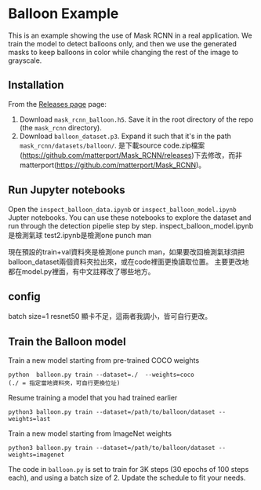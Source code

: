 # Balloon Example

This is an example showing the use of Mask RCNN in a real application.
We train the model to detect balloons only, and then we use the generated 
masks to keep balloons in color while changing the rest of the image to
grayscale. 

## Installation
From the [Releases page](https://github.com/matterport/Mask_RCNN/releases) page:
1. Download `mask_rcnn_balloon.h5`. Save it in the root directory of the repo (the `mask_rcnn` directory).
2. Download `balloon_dataset.p3`. Expand it such that it's in the path `mask_rcnn/datasets/balloon/`.
是下載source code.zip檔案(https://github.com/matterport/Mask_RCNN/releases)下去修改，而非matterport(https://github.com/matterport/Mask_RCNN)。

## Run Jupyter notebooks
Open the `inspect_balloon_data.ipynb` or `inspect_balloon_model.ipynb` Jupter notebooks. 
You can use these notebooks to explore the dataset and run through the detection pipelie step by step.
inspect_balloon_model.ipynb是檢測氣球
test2.ipynb是檢測one punch man

現在預設的train+val資料夾是檢測one punch man，如果要改回檢測氣球須把balloon_dataset兩個資料夾拉出來，或在code裡面更換讀取位置。
主要更改地都在model.py裡面，有中文註釋改了哪些地方。

## config 
batch size=1
resnet50
顯卡不足，這兩者我調小，皆可自行更改。

## Train the Balloon model

Train a new model starting from pre-trained COCO weights
```
python  balloon.py train --dataset=./  --weights=coco 
(./ = 指定當地資料夾，可自行更換位址)
```

Resume training a model that you had trained earlier
```
python3 balloon.py train --dataset=/path/to/balloon/dataset --weights=last
```

Train a new model starting from ImageNet weights
```
python3 balloon.py train --dataset=/path/to/balloon/dataset --weights=imagenet
```

The code in `balloon.py` is set to train for 3K steps (30 epochs of 100 steps each), and using a batch size of 2. 
Update the schedule to fit your needs.
